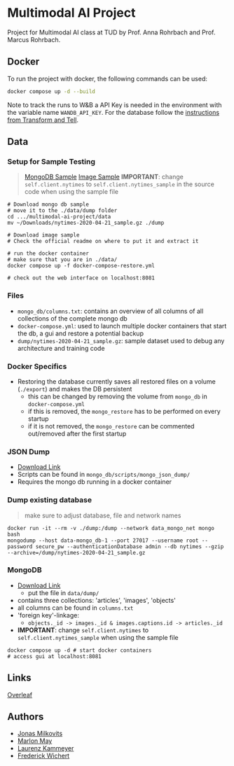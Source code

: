# Multimodal AI Project
Project for Multimodal AI class at TUD by Prof. Anna Rohrbach and Prof. Marcus Rohrbach.

## Docker
To run the project with docker, the following commands can be used:
```bash
docker compose up -d --build
```
Note to track the runs to W&B a API Key is needed in the environment with the variable name `WANDB_API_KEY`.
For the database follow the [instructions from Transform and Tell](https://github.com/alasdairtran/transform-and-tell?tab=readme-ov-file#getting-data).

## Data
### Setup for Sample Testing
> [MongoDB Sample](https://drive.google.com/file/d/1yCZ0Qp21sDa7fnZvI8mnvKvD83UjqaIq/view?usp=sharing)
> [Image Sample]()
> **IMPORTANT**: change `self.client.nytimes` to `self.client.nytimes_sample` in the source code when using the sample file 
```
# Download mongo db sample
# move it to the ./data/dump folder
cd .../multimodal-ai-project/data
mv ~/Downloads/nytimes-2020-04-21_sample.gz ./dump

# Download image sample
# Check the official readme on where to put it and extract it

# run the docker container
# make sure that you are in ./data/
docker compose up -f docker-compose-restore.yml

# check out the web interface on localhost:8081
```
### Files
- `mongo_db/columns.txt`: contains an overview of all columns of all collections of the complete mongo db
- `docker-compose.yml`: used to launch multiple docker containers that start the db, a gui and restore a potential backup
- `dump/nytimes-2020-04-21_sample.gz`: sample dataset used to debug any architecture and training code

### Docker Specifics
- Restoring the database currently saves all restored files on a volume (`./export`) and makes the DB persistent
    - this can be changed by removing the volume from `mongo_db` in `docker-compose.yml`
    - if this is removed, the `mongo_restore` has to be performed on every startup
    - if it is not removed, the `mongo_restore` can be commented out/removed after the first startup

### JSON Dump
- [Download Link](https://drive.google.com/file/d/1HtJzZFfv70t8xzj0L7mYtP3j-KaRgbKC/view?usp=sharing)
- Scripts can be found in `mongo_db/scripts/mongo_json_dump/`
- Requires the mongo db running in a docker container

### Dump existing database
> make sure to adjust database, file and network names
```
docker run -it --rm -v ./dump:/dump --network data_mongo_net mongo bash
mongodump --host data-mongo_db-1 --port 27017 --username root --password secure_pw --authenticationDatabase admin --db nytimes --gzip --archive=/dump/nytimes-2020-04-21_sample.gz
```
### MongoDB
- [Download Link](https://drive.google.com/file/d/1yCZ0Qp21sDa7fnZvI8mnvKvD83UjqaIq/view?usp=sharing)
    - put the file in `data/dump/`
- contains three collections: 'articles', 'images', 'objects'
- all columns can be found in `columns.txt`
- 'foreign key'-linkage:
    - `objects._id -> images._id & images.captions.id -> articles._id`
- **IMPORTANT**: change `self.client.nytimes` to `self.client.nytimes_sample` when using the sample file 
```
docker compose up -d # start docker containers
# access gui at localhost:8081
```

## Links
[Overleaf](https://sharelatex.tu-darmstadt.de/project/6654a0cdac6c54d019b61b3a)

## Authors
- [Jonas Milkovits](https://github.com/j-milkovits)
- [Marlon May](https://github.com/Marlon154)
- [Laurenz Kammeyer](https://github.com/DeadCowboy)
- [Frederick Wichert](https://github.com/f-wichert)
